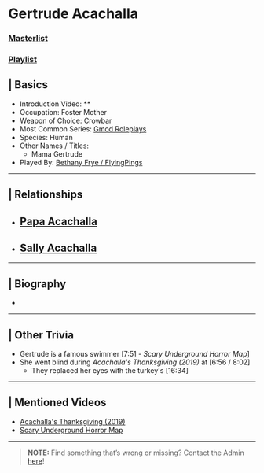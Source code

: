 # Gertrude Acachalla
### [Masterlist]()
### [Playlist]()

## | Basics
- Introduction Video: **
- Occupation: Foster Mother
- Weapon of Choice: Crowbar
- Most Common Series: [Gmod Roleplays](6.Series/Gmod/Roleplays.md)
- Species: Human
- Other Names / Titles:
  - Mama Gertrude
- Played By: [Bethany Frye / FlyingPings](3.Siblings/3.3.Bethany-Frye-FlyingPings.md)

----

## | Relationships
- [**Papa Acachalla**](5.Characters/Papa_Acachalla.md)
  -  

- [**Sally Acachalla**](5.Characters/Sally_Acachalla.md)
  - 

----

## | Biography
- 

----

## | Other Trivia
- Gertrude is a famous swimmer \[7:51 - *Scary Underground Horror Map*]
- She went blind during *Acachalla's Thanksgiving (2019)* at [6:56 / 8:02]
  - They replaced her eyes with the turkey's \[16:34]

----

## | Mentioned Videos
- [Acachalla's Thanksgiving \(2019)](https://youtu.be/dC5GT2mZNEk)
- [Scary Underground Horror Map](https://youtu.be/Hd_KT6KbnHI)

----

> **NOTE:** Find something that’s wrong or missing? Contact the Admin [here](../chapter_2.md)!